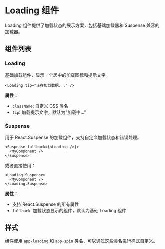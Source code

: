# Loading 组件

Loading 组件提供了加载状态的展示方案，包括基础加载器和 Suspense 兼容的加载器。

## 组件列表

### Loading

基础加载组件，显示一个居中的加载图标和提示文字。

```tsx
<Loading tip="正在加载数据..." />
```

**属性：**

- `className`: 自定义 CSS 类名
- `tip`: 加载提示文字，默认为"加载中..."

### Suspense

用于 React.Suspense 的加载组件，支持自定义加载状态和错误处理。

```tsx
<Suspense fallback={<Loading />}>
  <MyComponent />
</Suspense>
```

或者直接使用：

```tsx
<Loading.Suspense>
  <MyComponent />
</Loading.Suspense>
```

**属性：**

- 支持 React.Suspense 的所有属性
- `fallback`: 加载状态显示的组件，默认为基础 Loading 组件

## 样式

组件使用 `app-loading` 和 `app-spin` 类名，可以通过这些类名进行样式自定义。
